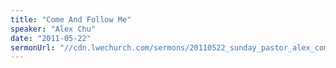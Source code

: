```yaml
---
title: "Come And Follow Me"
speaker: "Alex Chu"
date: "2011-05-22"
sermonUrl: "//cdn.lwechurch.com/sermons/20110522_sunday_pastor_alex_come_and_follow_me.mp3"
---
```

